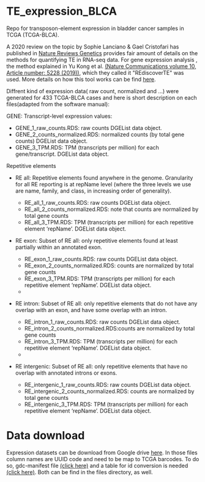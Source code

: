 # TE_expression_BLCA
Repo  for transposon-element expression in bladder cancer samples in TCGA (TCGA-BLCA).

A 2020 review on the topic by  Sophie Lanciano & Gael Cristofari has published in [Nature Reviews Genetics](https://www.nature.com/articles/s41576-020-0251-y?proof=t) provides  fair amount of details on the methods for quantifying TE in RNA-seq data. 
For gene expression analysis , the method explained in Yu Kong et al. [(Nature Communications volume 10, Article number: 5228 (2019))](https://www.nature.com/articles/s41467-019-13035-2), which they called it  "REdiscoverTE" was used. More details on how this tool works can be find [here](http://research-pub.gene.com/REdiscoverTEpaper/software/REdiscoverTE_README.html).

Diffrent kind of expression data( raw count, normalized and ...)  were generated for 433 TCGA-BLCA cases and here is short description on each files(adapted from the software manual):

GENE: Transcript-level expression values:

- GENE_1_raw_counts.RDS: raw counts DGEList data object.
- GENE_2_counts_normalized.RDS: normalized counts (by total gene counts) DGEList data object.
- GENE_3_TPM.RDS: TPM (transcripts per million) for each gene/transcript. DGEList data object.

Repetitive elements

- RE all: Repetitive elements found anywhere in the genome. Granularity for all RE reporting is at repName level (where the three levels we use are name, family, and class, in increasing order of generality).
  - RE_all_1_raw_counts.RDS: raw counts DGEList data object.
  - RE_all_2_counts_normalized.RDS: note that counts are normalized by total gene counts
  - RE_all_3_TPM.RDS: TPM (transcripts per million) for each repetitive element ‘repName’. DGEList data object.

- RE exon: Subset of RE all: only repetitive elements found at least partially within an annotated exon.
  - RE_exon_1_raw_counts.RDS: raw counts DGEList data object.
  - RE_exon_2_counts_normalized.RDS: counts are normalized by total gene counts
   - RE_exon_3_TPM.RDS: TPM (transcripts per million) for each repetitive element ‘repName’. DGEList data object.
   - 
- RE intron: Subset of RE all: only repetitive elements that do not have any overlap with an exon, and have some overlap with an intron.
  - RE_intron_1_raw_counts.RDS: raw counts DGEList data object.
  - RE_intron_2_counts_normalized.RDS:counts are normalized by total gene counts
  - RE_intron_3_TPM.RDS: TPM (transcripts per million) for each repetitive element ‘repName’. DGEList data object.
  - 
- RE intergenic: Subset of RE all: only repetitive elements that have no overlap with annotated introns or exons.
  - RE_intergenic_1_raw_counts.RDS: raw counts DGEList data object.
  - RE_intergenic_2_counts_normalized.RDS: counts are normalized by total gene counts
  - RE_intergenic_3_TPM.RDS: TPM (transcripts per million) for each repetitive element ‘repName’. DGEList data object.


# Data download 
Expression datasets can be download from Google drive [here](https://drive.google.com/drive/folders/132nV7uf3aLp3a8NzRK5GKgGuULo4xu2e?usp=sharing). In those files column names are UUID code and need to be map to TCGA barcodes. To do so, gdc-manifest file [(click here)](https://raw.githubusercontent.com/hamidghaedi/TE_expression_BLCA/main/files/gdc_manifest_20210427_164957.txt) and a table for id conversion is needed [(click here)](https://raw.githubusercontent.com/hamidghaedi/TE_expression_BLCA/main/files/id_table.csv). Both can be find in the files directory, as well. 
